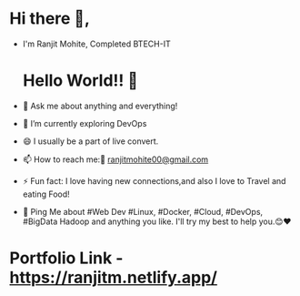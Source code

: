 # Hi there 👋,

- I'm Ranjit Mohite, Completed BTECH-IT


  # Hello World!! 🤔
- 💬 Ask me about anything and everything!
- 🌱 I’m currently exploring DevOps
- 😄 I usually be a part of live convert.
- 📫 How to reach me:📧 ranjitmohite00@gmail.com
- ⚡ Fun fact: I love having new connections,and also I love to Travel and eating Food!
- 💬 Ping Me about #Web Dev #Linux, #Docker, #Cloud, #DevOps, #BigData Hadoop and anything you like. I'll try my best to help you.😊❤

 # Portfolio Link - https://ranjitm.netlify.app/
